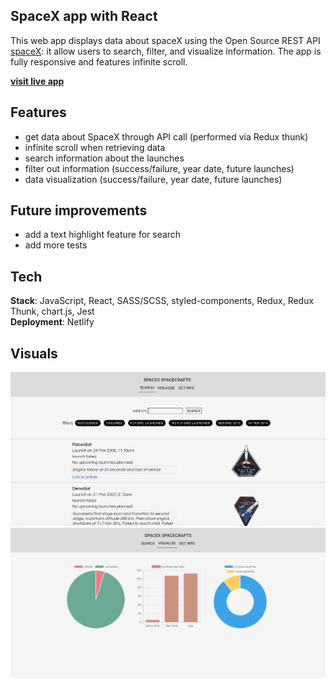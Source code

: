 ## SpaceX app with React

This web app displays data about spaceX using the Open Source REST API [spaceX](https://github.com/r-spacex/SpaceX-API): it allow users to search, filter, and visualize information. The app is fully responsive and features infinite scroll.

[**visit live app**](https://spacex-spacex.netlify.app/search)

## Features

- get data about SpaceX through API call (performed via Redux thunk)
- infinite scroll when retrieving data
- search information about the launches
- filter out information (success/failure, year date, future launches)
- data visualization (success/failure, year date, future launches)

## Future improvements

- add a text highlight feature for search
- add more tests

## Tech

**Stack**: JavaScript, React, SASS/SCSS, styled-components, Redux, Redux Thunk, chart.js, Jest <br/>
**Deployment**: Netlify

## Visuals

![screenshot](screenshot-1.png)
![screenshot](screenshot-2.png)

